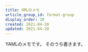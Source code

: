 ```yaml
---
title: XMLのメモ
article_group_id: format-group
display_order: 30
created: 2021-04-20
updated: 2021-04-20
---
```

YAMLのメモです。
そのうち書きます。
